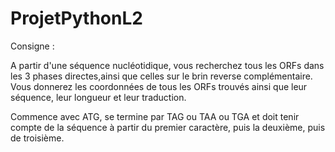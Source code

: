 # ProjetPythonL2

Consigne :

A partir d'une séquence nucléotidique, vous recherchez tous les ORFs dans les 3 phases directes,ainsi que celles sur le brin reverse complémentaire.
Vous donnerez les coordonnées de tous les ORFs trouvés ainsi que leur séquence, leur longueur et leur traduction.

Commence avec ATG, se termine par TAG ou TAA ou TGA et doit tenir compte de la séquence à partir du premier caractère, puis la deuxième, puis de troisième.

